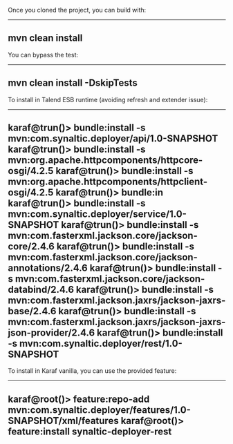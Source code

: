Once you cloned the project, you can build with:

----
mvn clean install
----

You can bypass the test:

----
mvn clean install -DskipTests
----

To install in Talend ESB runtime (avoiding refresh and extender issue):

----
karaf@trun()> bundle:install -s mvn:com.synaltic.deployer/api/1.0-SNAPSHOT
karaf@trun()> bundle:install -s mvn:org.apache.httpcomponents/httpcore-osgi/4.2.5
karaf@trun()> bundle:install -s mvn:org.apache.httpcomponents/httpclient-osgi/4.2.5
karaf@trun()> bundle:in
karaf@trun()> bundle:install -s mvn:com.synaltic.deployer/service/1.0-SNAPSHOT
karaf@trun()> bundle:install -s mvn:com.fasterxml.jackson.core/jackson-core/2.4.6
karaf@trun()> bundle:install -s mvn:com.fasterxml.jackson.core/jackson-annotations/2.4.6
karaf@trun()> bundle:install -s mvn:com.fasterxml.jackson.core/jackson-databind/2.4.6
karaf@trun()> bundle:install -s mvn:com.fasterxml.jackson.jaxrs/jackson-jaxrs-base/2.4.6
karaf@trun()> bundle:install -s mvn:com.fasterxml.jackson.jaxrs/jackson-jaxrs-json-provider/2.4.6
karaf@trun()> bundle:install -s mvn:com.synaltic.deployer/rest/1.0-SNAPSHOT
----

To install in Karaf vanilla, you can use the provided feature:

----
karaf@root()> feature:repo-add mvn:com.synaltic.deployer/features/1.0-SNAPSHOT/xml/features
karaf@root()> feature:install synaltic-deployer-rest
----
